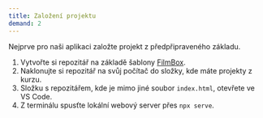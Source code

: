 ```yaml
---
title: Založení projektu
demand: 2
---
```


Nejprve pro naši aplikaci založte projekt z předpřipraveného základu.

1. Vytvořte si repozitář na základě šablony [FilmBox](https://github.com/Czechitas-podklady-WEB/FilmBox).
1. Naklonujte si repozitář na svůj počítač do složky, kde máte projekty z kurzu.
1. Složku s repozitářem, kde je mimo jiné soubor `index.html`, otevřete ve VS Code.
1. Z terminálu spusťte lokální webový server přes `npx serve`.


